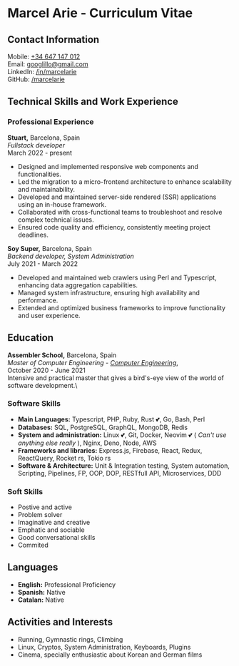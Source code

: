 # Marcel Arie - Curriculum Vitae

## Contact Information

Mobile: [+34 647 147 012](tel:+34647147012)\
Email: [googlillo@gmail.com](mailto:googlillo@gmail.com)\
LinkedIn:
[/in/marcelarie](https://www.linkedin.com/in/marcelarie)\
GitHub: [/marcelarie](https://www.github.com/marcelarie)

## Technical Skills and Work Experience

### Professional Experience

**Stuart,** Barcelona, Spain\
_Fullstack developer_\
March 2022 - present

- Designed and implemented responsive web components and functionalities.
- Led the migration to a micro-frontend architecture to enhance scalability
  and maintainability.
- Developed and maintained server-side rendered (SSR) applications using an
  in-house framework.
- Collaborated with cross-functional teams to troubleshoot and resolve complex
  technical issues.
- Ensured code quality and efficiency, consistently meeting project deadlines.

**Soy Super,** Barcelona, Spain\
_Backend developer, System Administration_\
July 2021 - March 2022

- Developed and maintained web crawlers using Perl and Typescript, enhancing
  data aggregation capabilities.
- Managed system infrastructure, ensuring high availability and performance.
- Extended and optimized business frameworks to improve functionality and user
  experience.

## Education

**Assembler School,** Barcelona, Spain\
_Master of Computer Engineering -
[Computer Engineering](https://en.assemblerschool.com/home/full-stack-developer-program)_,\
October 2020 - June 2021\
Intensive and practical master that gives a bird's-eye view of the world of
software development.\\

### Software Skills

- **Main Languages:** Typescript, PHP, Ruby, Rust 💕, Go, Bash, Perl
- **Databases:** SQL, PostgreSQL, GraphQL, MongoDB, Redis
- **System and administration:** Linux 💕, Git, Docker, Neovim 💕 ( _Can't use anything else really_ ), Nginx,
  Deno, Node, AWS
- **Frameworks and libraries:** Express.js, Firebase, React, Redux, ReactQuery,
  Rocket rs, Tokio rs
- **Software & Architecture:** Unit & Integration testing, System automation,
  Scripting, Pipelines, FP, OOP, DOP, RESTfull API, Microservices, DDD

### Soft Skills

- Postive and active
- Problem solver
- Imaginative and creative
- Emphatic and sociable
- Good conversational skills
- Commited

## Languages

- **English:** Professional Proficiency
- **Spanish:** Native
- **Catalan:** Native

## Activities and Interests

- Running, Gymnastic rings, Climbing
- Linux, Cryptos, System Administration, Keyboards, Plugins
- Cinema, specially enthusiastic about Korean and German films
